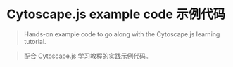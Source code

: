 # Cytoscape.js example code 示例代码

> Hands-on example code to go along with the Cytoscape.js learning tutorial.

> 配合 Cytoscape.js 学习教程的实践示例代码。
